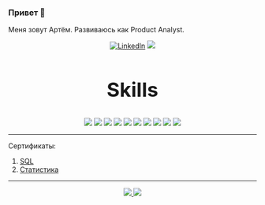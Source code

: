 <a id='top'></a>
### Привет 👋
Меня зовут Артём.
Развиваюсь как Product Analyst.

<p align='center'>
  <a href="https://www.linkedin.com/in/tem-art/" target="_blank"><img src="https://img.shields.io/badge/LinkedIn-0077B5?style=for-the-badge&logo=linkedin&logoColor=white" alt="LinkedIn"></a>
  <a href="https://t.me/tem_art" target="_blank"><img src="https://img.shields.io/badge/Telegram-2CA5E0?style=for-the-badge&logo=telegram&logoColor=white"></a>
  </p>
<h2 align="center" style="font-size: 40px;">Skills</h2>

<p align="center">
  
  <img src="https://img.shields.io/badge/postgres-%23316192.svg?style=for-the-badge&logo=postgresql&logoColor=white" />
  <img src="https://img.shields.io/badge/MongoDB-4EA94B?style=for-the-badge&logo=mongodb&logoColor=white" />
  <img src="https://img.shields.io/badge/Microsoft%20Excel-darkgreen?style=for-the-badge&logo=Microsoft%20Excel" />
  <img src="https://img.shields.io/badge/Tableau-E97627?style=for-the-badge&logo=Tableau&logoColor=white" />
  <img src="https://img.shields.io/badge/Google%20Analytics-E37400?style=for-the-badge&logo=Google%20Analytics&logoColor=white" />
  <img src="https://img.shields.io/badge/Google%20Ads-4285F4?style=for-the-badge&logo=Google%20Ads&logoColor=white" />
  <img src="https://img.shields.io/badge/Google%20Tag%20Manager-246FDB?style=for-the-badge&logo=Google%20Tag%20Manager&logoColor=white" />
  <img src="https://img.shields.io/badge/SimilarWeb-092540?style=for-the-badge&logo=SimilarWeb&logoColor=white" />
  <img src="https://img.shields.io/badge/Adobe%20Illustrator-FF9A00?style=for-the-badge&logo=Adobe%20Illustrator&logoColor=white" />
  <img src="https://img.shields.io/badge/Adobe%20Lightroom-31A8FF?style=for-the-badge&logo=Adobe%20Lightroom&logoColor=white" />
</p>

__________________________________________________________________________________________________________________________
Сертификаты:
1. [SQL](https://netology.ru/sharing/332d4cc3ad9d239671372daddeba3659?utm_source=social&utm_campaign=certificate_lms)
2. [Статистика](https://netology.ru/sharing/695e37fda08a3ca80646a80db858187f?utm_source=social&utm_campaign=certificate_lms)

__________________________________________________________________________________________________________________________


<p align="center">
  <a href="https://drive.google.com/drive/u/0/folders/1dyvGNnkGeWieHD1P1aHsOYFHDoWdZw96" target="_blank">
    <img src="https://img.shields.io/badge/%D0%9F%D0%BE%D1%80%D1%82%D1%84%D0%BE%D0%BB%D0%B8%D0%BE-2D8C3C?style=for-the-badge&logo=amp&logoColor=white" />
  </a>
    <a href="https://drive.google.com/file/d/11fK-S4p4yM3kvGc0E-f5h207jKm2I3cQ/view?usp=sharing" target="_blank">
    <img src="https://img.shields.io/badge/%D0%A0%D0%B5%D0%B7%D1%8E%D0%BC%D0%B5-FFB71B?style=for-the-badge&logo=angular&logoColor=black" />
  </a>
</p>

